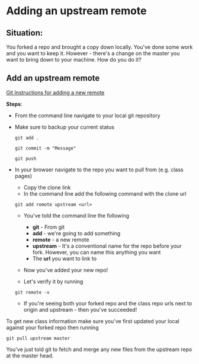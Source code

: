 # Adding an upstream remote

## Situation: 

You forked a repo and brought a copy down locally. You've done some work and you want to keep it. However - there's a change on the master you want to bring down to your machine. How do you do it?

## Add an upstream remote

[Git Instructions for adding a new remote](https://help.github.com/articles/adding-a-remote/)

**Steps**:
 - From the command line navigate to your local git repository
 - Make sure to backup your current status
 
	```git add . ```
	
	```git commit -m "Message"```
	
	```git push```
- In your browser navigate to the repo you want to pull  from (e.g. class pages)
	- Copy the clone link
	- In the command line add the following command with the clone url
	
	```git add remote upstream <url>```
	
	- You've told the command line the following
		- **git** - From git
		- **add** - we're going to add something
		- **remote** - a new remote
		- **upstream** - It's a conventional name for the repo before your fork. However, you can name this anything you want
		- The **url** you want to link to
		
	- Now you've added your new repo!
	- Let's verify it by running
	
	```git remote -v```
	
	- If you're seeing both your forked repo and the class repo urls next to origin and upstream - then you've succeeded!
	
To get new class information make sure you've first updated your local against your forked repo then running

```git pull upstream master```

You've just told git to fetch and merge any new files from the upstream repo at the master head. 
